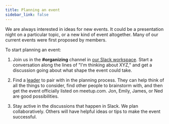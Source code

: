 ```yaml
---
title: Planning an event
sidebar_link: false
---
```


We are always interested in ideas for new events. It could be a presentation night on a particular topic, or a new kind of event altogether.  Many of our current events were first proposed by members.

To start planning an event:

1. Join us in the **#organizing** channel in [our Slack workspace](slack.md).  Start a conversation along the lines of "I'm thinking about XYZ," and get a discussion going about what shape the event could take.

1. Find a [leader](contact.md) to pair with in the planning process. They can help think of all the things to consider, find other people to brainstorm with, and then get the event officially listed on meetup.com.  Jon, Emily, James, or Ned are good possibilities.

1. Stay active in the discussions that happen in Slack.  We plan collaboratively.  Others will have helpful ideas or tips to make the event successful.
